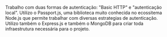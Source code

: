 Trabalho com duas formas de autenticação: "Basic HTTP" e "autenticação local". 
Utilizo o Passport.js, uma biblioteca muito conhecida no ecossitema Node.js que permite trabalhar com diversas estrategias de autenticação. 
Utilizo também o Express.js e também o MongoDB para criar toda infraestrutura necessária para o  projeto.
